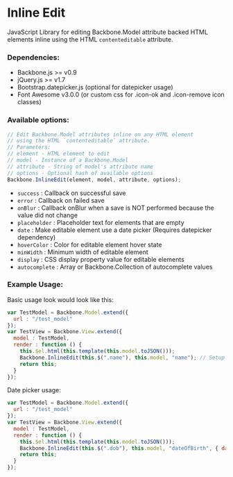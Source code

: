 Inline Edit
===============

JavaScript Library for editing Backbone.Model attribute backed HTML elements inline using the HTML `contenteditable` attribute.

### Dependencies:

* Backbone.js >= v0.9
* jQuery.js >= v1.7
* Bootstrap.datepicker.js (optional for datepicker usage)
* Font Awesome v3.0.0 (or custom css for .icon-ok and .icon-remove icon classes)

### Available options:

```javascript
// Edit Backbone.Model attributes inline on any HTML element
// using the HTML `contenteditable` attribute.
// Parameters:
// element - HTML element to edit
// model - Instance of a Backbone.Model
// attribute - String of model's attribute name
// options - Optional hash of available options
Backbone.InlineEdit(element, model, attribute, options);
```

* `success` : Callback on successful save
* `error` : Callback on failed save
* `onBlur` : Callback onBlur when a save is NOT performed because the value did not change
* `placeholder` : Placeholder text for elements that are empty
* `date` : Make editable element use a date picker (Requires datepicker dependency)
* `hoverColor` : Color for editable element hover state
* `minWidth` : Minimum width of editable element
* `display` : CSS display property value for editable elements
* `autocomplete` : Array or Backbone.Collection of autocomplete values

### Example Usage:

Basic usage look would look like this:
```javascript
var TestModel = Backbone.Model.extend({
  url : "/test_model"
});
var TestView = Backbone.View.extend({
  model : TestModel,
  render : function () {
    this.$el.html(this.template(this.model.toJSON()));
    Backbone.InlineEdit(this.$(".name"), this.model, "name"); // Setup inline editing
    return this;
  }
});
```

Date picker usage:
```javascript
var TestModel = Backbone.Model.extend({
  url : "/test_model"
});
var TestView = Backbone.View.extend({
  model : TestModel,
  render : function () {
    this.$el.html(this.template(this.model.toJSON()));
    Backbone.InlineEdit(this.$(".dob"), this.model, "dateOfBirth", { date : true });
    return this;
  }
});
```